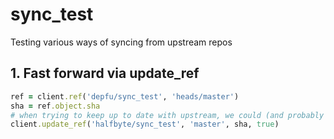# sync_test
Testing various ways of syncing from upstream repos

## 1. Fast forward via update_ref
``` ruby
ref = client.ref('depfu/sync_test', 'heads/master')
sha = ref.object.sha
# when trying to keep up to date with upstream, we could (and probably should) also force
client.update_ref('halfbyte/sync_test', 'master', sha, true)
```
